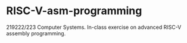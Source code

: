 # RISC-V-asm-programming
219222/223 Computer Systems.  In-class exercise on advanced RISC-V assembly programming.
